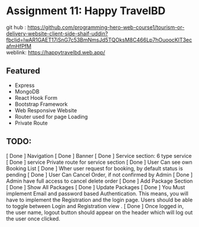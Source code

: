 # Assignment 11: Happy TravelBD

git hub : https://github.com/programming-hero-web-course1/tourism-or-delivery-website-client-side-shaif-uddin?fbclid=IwAR1GAET17iSnG7c53BmNmsJd5TQOksM8C466Lp7hOuoocKlT3ecafmHfPfM
<br/>
weblink: https://happytravelbd.web.app/

## Featured

<ul>
<li>Express</li>
<li>MongoDB</li>
<li>React Hook Form</li>
<li>Bootstrap Framework</li>
<li>Web Responsive Website</li>
<li>Router used for page Loading</li>
<li>Private Route</li>
</ul>

## TODO:

[ Done ] Navigation
[ Done ] Banner
[ Done ] Service section: 6 type service
[ Done ] service Private route for service section
[ Done ] User Can see own Booking List
[ Done ] Wher user request for booking, by default status is pending
[ Done ] User Can Cancel Order, if not confirmed by Admin
[ Done ] Admin have full access to cancel delete order
[ Done ] Add Package Section
[ Done ] Show All Packages
[ Done ] Update Packages
[ Done ] You Must implement Email and password based Authentication. This means, you will have to implement the Registration and the login page. Users should be able to toggle between Login and Registration view .
[ Done ] Once logged in, the user name, logout button should appear on the header which will log out the user once clicked.

